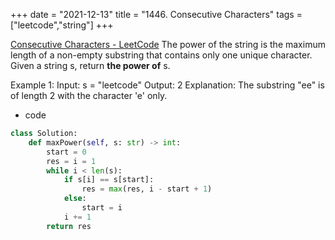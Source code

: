 +++ 
date = "2021-12-13"
title = "1446. Consecutive Characters"
tags = ["leetcode","string"]
+++

[Consecutive Characters - LeetCode](https://leetcode.com/problems/consecutive-characters/)
The power of the string is the maximum length of a non-empty substring that contains only one unique character.
Given a string s, return __the power of__ s.
 
Example 1:
Input: s = "leetcode" Output: 2 Explanation: The substring "ee" is of length 2 with the character 'e' only.

- code
```py
class Solution:
    def maxPower(self, s: str) -> int:
        start = 0
        res = i = 1
        while i < len(s):
            if s[i] == s[start]:
                res = max(res, i - start + 1)
            else:
                start = i
            i += 1
        return res
```

